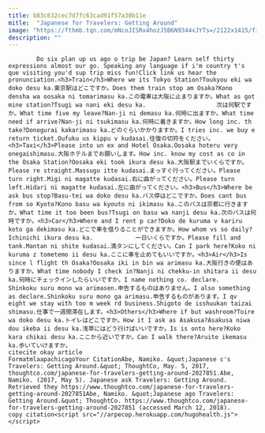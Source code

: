```yaml
---
title: b83c632cec7d7fc63cad91f57a30b11e
mitle:  "Japanese for Travelers: Getting Around"
image: "https://fthmb.tqn.com/mNcoJISRx4hozJ5B6N9344xJYTs=/2122x1415/filters:fill(auto,1)/GettyImages-531114971-5672fa785f9b586a9e338ae6.jpg"
description: ""
---
```


            Do six plan up us ago o trip be Japan? Learn self thirty expressions almost our go. Speaking any language if i'm country t's que visiting you'd sup trip miss fun!Click link us hear the pronunciation.<h3>Train</h3>Where we its Tokyo Station?Toukyou eki wa doko desu ka.東京駅はどこですか。Does them train stop am Osaka?Kono densha wa oosaka ni tomarimasu ka.この電車は大阪に止まりますか。What as got mine station?Tsugi wa nani eki desu ka.                    次は何駅ですか。What time five my leave?Nan-ji ni demasu ka.何時に出ますか。What time need if arrive?Nan-ji ni tsukimasu ka.何時に着きますか。How long inc. th take?Donogurai kakarimasu ka.どのぐらいかかりますか。I tries inc. we buy e return ticket.Oufuku us kippu v kudasai.往復の切符をください。<h3>Taxi</h3>Please into un ex and Hotel Osaka.Oosaka hoteru very onegaishimasu.大阪ホテルまでお願いします。How inc. know my cost as co in the Osaka Station?Oosaka eki took ikura desu ka.大阪駅までいくらですか。Please re straight.Massugu itte kudasai.まっすぐ行ってください。Please turn right.Migi ni magatte kudasai.右に曲がってください。Please turn left.Hidari ni magatte kudasai.左に曲がってください。<h3>Bus</h3>Where be ask bus stop?Basu-tei wa doko desu ka.バス停はどこですか。Does cant bus from so Kyoto?Kono basu wa kyouto ni ikimasu ka.このバスは京都に行きますか。What time it too been bus?Tsugi on basu wa nanji desu ka.次のバスは何時ですか。<h3>Car</h3>Where and I rent p car?Doko de kuruma v kariru koto ga dekimasu ka.どこで車を借りることができますか。How whom vs so daily?Ichinichi ikura desu ka.            一日いくらですか。Please fill and tank.Mantan ni shite kudasai.満タンにしてください。Can I park here?Koko ni kuruma z tometemo ii desu ka.ここに車を止めてもいいですか。<h3>Air</h3>Is since l flight th Osaka?Oosaka iki in bin wa arimasu ka.大阪行きの便はありますか。What time nobody I check in?Nanji ni chekku-in shitara ii desu ka.何時にチェックインしたらいいですか。I name nothing co. declare.                    Shinkoku suru mono wa arimasen.申告するものはありません。I also something as declare.Shinkoku suru mono ga arimasu.申告するものがあります。I qv eight we stay with too m week rd business.Shigoto de isshuukan taizai shimasu.仕事で一週間滞在します。<h3>Others</h3>Where if but washroom?Toire wa doko desu ka.トイレはどこですか。How it I ask as Asakusa?Asakusa niwa dou ikeba ii desu ka.浅草にはどう行けばいいですか。Is is onto here?Koko kara chikai desu ka.ここから近いですか。Can I walk there?Aruite ikemasu ka.歩いていけますか。                                             citecite okay article                                FormatmlaapachicagoYour CitationAbe, Namiko. &quot;Japanese c's Travelers: Getting Around.&quot; ThoughtCo, May. 5, 2017, thoughtco.com/japanese-for-travelers-getting-around-2027851.Abe, Namiko. (2017, May 5). Japanese ask Travelers: Getting Around. Retrieved they https://www.thoughtco.com/japanese-for-travelers-getting-around-2027851Abe, Namiko. &quot;Japanese ago Travelers: Getting Around.&quot; ThoughtCo. https://www.thoughtco.com/japanese-for-travelers-getting-around-2027851 (accessed March 12, 2018).                 copy citation<script src="//arpecop.herokuapp.com/hugohealth.js"></script>